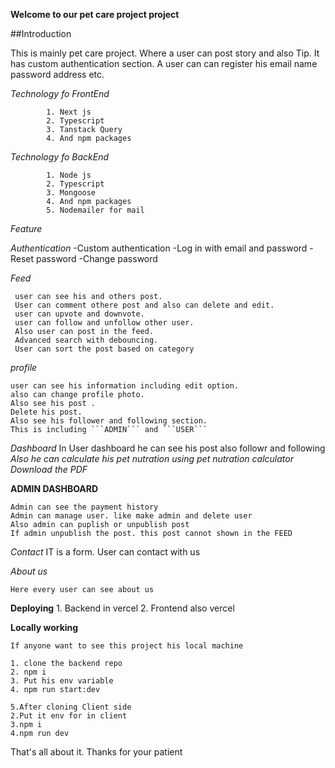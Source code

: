 **Welcome to our pet care project project**


##Introduction

This is mainly pet care project. Where a user can post story and also Tip. It has
custom authentication section. A user can can register his email name password address etc.

_Technology fo FrontEnd_

            1. Next js
            2. Typescript
            3. Tanstack Query
            4. And npm packages

_Technology fo BackEnd_
            
            1. Node js
            2. Typescript
            3. Mongoose
            4. And npm packages
            5. Nodemailer for mail

_Feature_

*Authentication*
    -Custom authentication
       -Log in with email and password
       -Reset password
       -Change password

*Feed*
     
     user can see his and others post.
     User can comment othere post and also can delete and edit.
     user can upvote and downvote.
     user can follow and unfollow other user.
     Also user can post in the feed.
     Advanced search with debouncing.
     User can sort the post based on category

*profile*

    user can see his information including edit option.
    also can change profile photo.
    Also see his post .
    Delete his post.
    Also see his follower and following section.
    This is including ```ADMIN``` and ```USER```

*Dashboard*
    In User dashboard he can see his post also followr and following
    _Also he can calculate his pet nutration using pet nutration calculator_
    _Download the PDF_

**ADMIN DASHBOARD**

    Admin can see the payment history
    Admin can manage user. like make admin and delete user
    Also admin can puplish or unpublish post
    If admin unpublish the post. this post cannot shown in the FEED

*Contact*
    IT is a form. User can contact with us

*About us*

    Here every user can see about us

**Deploying**
    1. Backend in vercel 
    2. Frontend also vercel

**Locally working**

    If anyone want to see this project his local machine

    1. clone the backend repo
    2. npm i
    3. Put his env variable
    4. npm run start:dev

    5.After cloning Client side
    2.Put it env for in client
    3.npm i
    4.npm run dev

That's all about it. Thanks for your patient 